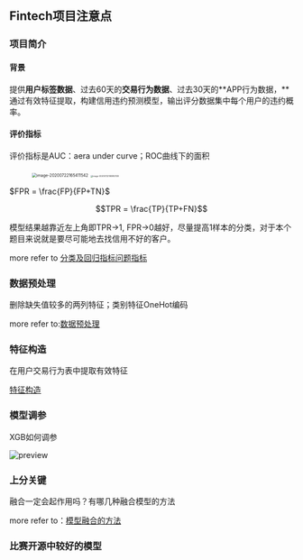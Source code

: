 ## Fintech项目注意点

### 项目简介

#### 背景

提供**用户标签数据**、过去60天的**交易行为数据**、过去30天的**APP行为数据，**通过有效特征提取，构建信用违约预测模型，输出评分数据集中每个用户的违约概率。

#### 评价指标

评价指标是AUC：aera under curve；ROC曲线下的面积
<figure class="half">
    <img src="C:\Users\Ester.L\AppData\Roaming\Typora\typora-user-images\image-20200722165411542.png" alt="image-20200722165411542" style="zoom:50%;" />
    <img src="C:\Users\Ester.L\AppData\Roaming\Typora\typora-user-images\image-20200722165953130.png" alt="image-20200722165953130" style="zoom:25%;" />
</figure>
$FPR = \frac{FP}{FP+TN}$

$$TPR = \frac{TP}{TP+FN}$$

模型结果越靠近左上角即TPR->1, FPR->0越好，尽量提高1样本的分类，对于本个题目来说就是要尽可能地去找信用不好的客户。

more refer to [分类及回归指标问题指标](分类问题及回归问题的模型评价指标.md)

### 数据预处理

删除缺失值较多的两列特征；类别特征OneHot编码

more refer to:[数据预处理](数据预处理.md)

### 特征构造

在用户交易行为表中提取有效特征

[特征构造]()





### 模型调参

XGB如何调参

![preview](https://pic2.zhimg.com/v2-3fa0a24855370044cb7a9fd7c0626a7e_r.jpg?source=1940ef5c)

### 上分关键

融合一定会起作用吗？有哪几种融合模型的方法

more refer to：[模型融合的方法]()



### 比赛开源中较好的模型


